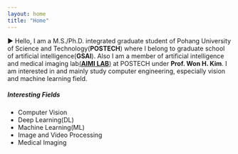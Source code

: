 ```yaml
---
layout: home
title: "Home"
---
```


▶︎ Hello, I am a M.S./Ph.D. integrated graduate student of Pohang University of Science and Technology(**POSTECH**) where I belong to graduate school of artificial intelligence(**GSAI**). Also I am a member of artificial intelligence and medical imaging lab[(**AIMI LAB**)](http://aimi.postech.ac.kr) at POSTECH under **Prof. Won H. Kim**. I am interested in and mainly study computer engineering, especially vision and machine learning field. 
<br/>

##### **Interesting Fields**
- Computer Vision
- Deep Learning(DL)
- Machine Learning(ML)
- Image and Video Processing
- Medical Imaging 